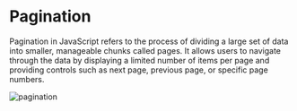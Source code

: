 # Pagination
Pagination in JavaScript refers to the process of dividing a large set of data into smaller, manageable chunks called pages. It allows users to navigate through the data by displaying a limited number of items per page and providing controls such as next page, previous page, or specific page numbers.

![pagination](https://github.com/mt057/Pagination-ui-design-using-HTML-and-CSS/assets/82698555/a53dc2e9-40a9-40d2-a0e2-5e6c60b117ec)
